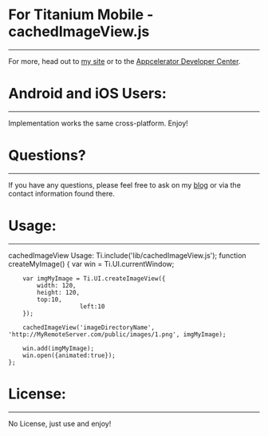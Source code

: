 # For Titanium Mobile - cachedImageView.js
------------------------------------------
For more, head out to [my site](http://kevin.h-pk-ns.com/) or to the [Appcelerator Developer Center](http://developer.appcelerator.com).


# Android and iOS Users:
-----------------------
Implementation works the same cross-platform.  Enjoy!

# Questions?
------------
If you have any questions, please feel free to ask on my [blog](http://kevin.h-pk-ns.com/) or via the contact information found there.


# Usage:
--------
cachedImageView Usage:
        Ti.include('lib/cachedImageView.js');
	function createMyImage() {
		var win = Ti.UI.currentWindow;
	
		var imgMyImage = Ti.UI.createImageView({
			width: 120,
			height: 120,
			top:10,
                        left:10
		});
	
		cachedImageView('imageDirectoryName', 'http://MyRemoteServer.com/public/images/1.png', imgMyImage);
	
		win.add(imgMyImage);
		win.open({animated:true});
	};

# License:
----------
No License, just use and enjoy!
